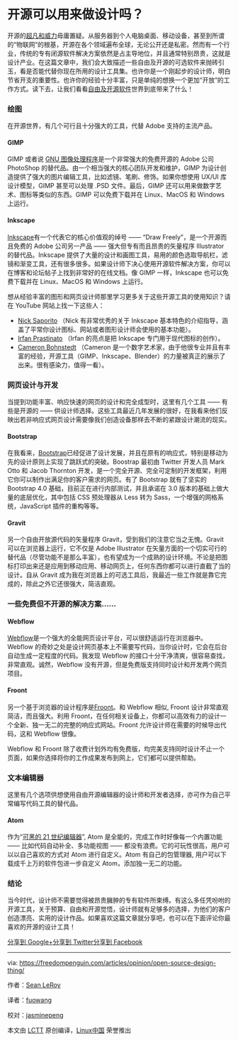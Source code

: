 开源可以用来做设计吗？
================


开源的[超凡和威力][15]毋庸置疑。从服务器到个人电脑桌面、移动设备，甚至到所谓的“物联网”的根基，开源在各个领域遍布全球，无论公开还是私密。然而有一个行业，传统的专有闭源软件解决方案依然是占主导地位，并且通常特别昂贵，这就是设计产业。在这篇文章中，我们会大致描述一些自由及开源的可选软件来抛砖引玉，看是否能代替你现在所用的设计工具集。也许你是一个刚起步的设计师，明白节省开支的重要性。也许你的经验十分丰富，只是单纯的想换一个更加“开放”的工作方式。读下去，让我们看看[自由及开源软件][14]世界到底带来了什么！

### 绘图

在开源世界，有几个可行且十分强大的工具，代替 Adobe 支持的主流产品。

#### GIMP

GIMP 或者说 [GNU 图像处理程序][13]是一个非常强大的免费开源的 Adobe 公司 PhotoShop 的替代品。由一个相当强大的核心团队开发和维护，GIMP 为设计创造提供了强大的图片编辑工具，比如滤镜、笔刷、修饰。如果你想使用 UX/UI 库设计模型，GIMP 甚至可以处理 .PSD 文件。最后，GIMP 还可以用来做数字艺术、图标等类似的东西。GIMP 可以免费下载并在 Linux、MacOS 和 Windows 上运行。

#### Inkscape

[Inkscape][12]有一个代表它的核心价值观的绰号 —— “Draw Freely”，是一个开源而且免费的 Adobe 公司另一产品 —— 强大但专有而且昂贵的矢量程序 Illustrator 的替代品。Inkscape 提供了大量的设计和画图工具，易用的颜色选取导航栏，滤镜和渐变工具，还有很多很多。如果设计师下决心使用开源软件解决方案，你可以在博客和论坛帖子上找到非常好的在线文档。像 GIMP 一样，Inkscape 也可以免费下载并在 Linux、MacOS 和 Windows 上运行。

想从经验丰富的图形和网页设计师那里学习更多关于这些开源工具的使用知识？请在 YouTube 网站上找一下这些人：

*   [Nick Saporito][3] （Nick 有非常优秀的关于 Inkscape 基本特色的介绍指导，涵盖了平常你设计图标、网站或者图形设计师会使用的基本功能）。
*   [Irfan Prastinato][2] （Irfan 的亮点是把 Inkscape 专门用于现代图标的创作）。
*   [Cameron Bohnstedt][1] （Cameron 是一个数字艺术家，由于他很专业并且有丰富的经验，开源工具（GIMP、Inkscape、Blender）的力量被真正的展示了出来。很有感染力，值得一看）。

### 网页设计与开发

当提到功能丰富、响应快速的网页的设计和完全成型时，这里有几个工具 —— 有些是开源的 —— 供设计师选择。这些工具最近几年发展的很好，在我看来他们反映出若非响应式网页设计需要像我们创造设备那样去不断的紧跟设计潮流的现实。

#### Bootstrap

在我看来，[Bootstrap][11]已经促进了设计发展，并且在原有的响应式，特别是移动为先的设计原则上实现了跳跃式的突破。Boostrap 最初由 Twitter 开发人员 Mark Otto 和 Jacob Thornton 开发，是一个完全开源、完全可定制的开发框架，利用它你可以制作出满足你的客户需求的网页。有了 Bootstrap 就有了坚实的 Bootstrap 4.0 基础，目前正在进行内部测试，并且承诺在 3.0 版本的基础上做大量的底层优化，其中包括 CSS 预处理器从 Less 转为 Sass，一个增强的网格系统，JavaScript 插件的重构等等。

#### Gravit

另一个自由开放源代码的矢量程序 Gravit，受到我们的注意它当之无愧。Gravit 可以在浏览器上运行，它不仅是 Adobe Illustrator 在矢量方面的一个切实可行的替代品（尽管功能不是那么丰富），也有望成为一个成熟的设计环境。不论是把图标打印出来还是应用到移动应用、移动网页上，任何东西你都可以进行直截了当的设计。自从 Gravit 成为我在浏览器上的可选工具后，我最近一些工作就是靠它完成的，除此之外它还很强大，简洁直观。

### 一些免费但不开源的解决方案……

#### Webflow

[Webflow][9]是一个强大的全能网页设计平台，可以很舒适运行在浏览器中。Webflow 的奇妙之处是设计网页基本上不需要写代码，当你设计时，它会在后台自动生成一定程度的代码。我发现 Webflow 的接口十分干净清爽，很容易查找，非常直观。诚然，Webflow 没有开源，但是免费版支持同时设计和开发两个网页项目。

#### Froont

另一个基于浏览器的设计程序是[Froont][8]。和 Webflow 相似, Froont 设计非常直观简洁，而且强大。利用 Froont，在任何相关设备上，你都可以高效有力的设计一个全新、独一无二的完整的响应式网站。Froont 允许设计师在需要的时候导出代码，这和 Webflow 很像。

Webflow 和 Froont 除了收费计划外均有免费版，均完美支持同时设计不止一个页面，如果你选择将你的工作成果发布到网上，它们都可以提供帮助。

### 文本编辑器

这里有几个选项供想使用自由开源编辑器的设计师和开发者选择，亦可作为自己平常编写代码工具的替代品。

#### Atom

作为“[可黑的 21 世纪编辑器][7]”, Atom 是全能的，完成工作时好像每一个内置功能 —— 比如代码自动补全、多功能视图 —— 都没有浪费。它的可玩性很高，用户可以以自己喜欢的方式对 Atom 进行自定义。Atom 有自己的包管理器, 用户可以下载成千上万的软件包进一步自定义 Atom，添加独一无二的功能。

### 结论

当今时代，设计师不需要觉得被昂贵臃肿的专有软件所束缚。有这么多任凭吩咐的开源工具，关于预算、自由和开源觉悟，设计师就有足够多的选择，为他们的客户创造漂亮、实用的设计作品。如果喜欢这篇文章就分享吧，也可以在下面评论你最喜欢的开源的设计工具！

[分享到 Google+][6][分享到 Twitter][5][分享到 Facebook][4]

--------------------------------------------------------------------------------

via: https://freedompenguin.com/articles/opinion/open-source-design-thing/

作者：[Sean LeRoy][a]

译者：[fuowang](https://github.com/fuowang)

校对：[jasminepeng](https://github.com/jasminepeng)

本文由 [LCTT](https://github.com/LCTT/TranslateProject) 原创编译，[Linux中国](https://linux.cn/) 荣誉推出

[a]: https://freedompenguin.com/author/seanleroy/
[1]:https://www.youtube.com/channel/UCOfXyFkINXf_e9XNosTJZDw
[2]:https://www.youtube.com/user/desainew
[3]:https://www.youtube.com/channel/UCEQXp_fcqwPcqrzNtWJ1w9w
[4]:http://www.facebook.com/sharer/sharer.php?u=https%3A%2F%2Ffreedompenguin.com%2Farticles%2Fopinion%2Fopen-source-design-thing%2F
[5]:http://twitter.com/intent/tweet/?text=Is+Open+Source+Design+a+Thing%3F&url=https%3A%2F%2Ffreedompenguin.com%2Farticles%2Fopinion%2Fopen-source-design-thing%2F
[6]:https://plus.google.com/share?url=https%3A%2F%2Ffreedompenguin.com%2Farticles%2Fopinion%2Fopen-source-design-thing%2F
[7]:https://atom.io/
[8]:http://froont.com/
[9]:https://webflow.com/
[10]:https://gravit.io/
[11]:http://getbootstrap.com/
[12]:https://inkscape.org/en/
[13]:https://www.gimp.org/
[14]:https://en.wikipedia.org/wiki/Free_and_open-source_software
[15]:https://medium.com/dawn-capital/why-leverage-the-power-of-open-source-to-build-a-successful-software-business-8aba6f665bc4#.ggmn2ojxp
